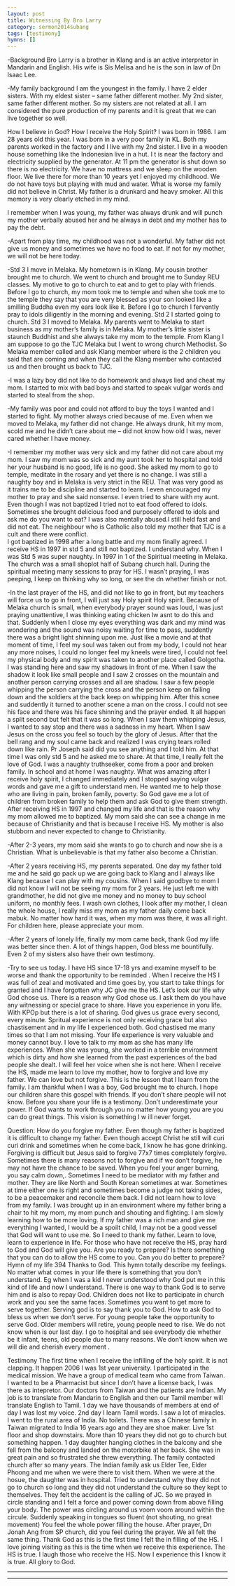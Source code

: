 ```yaml
---
layout: post
title: Witnessing By Bro Larry
category: sermon2014subang
tags: [testimony]
hymns: []
---
```


-Background
Bro Larry is a brother in Klang and is an active interpretor in Mandarin and English. His wife is Sis Melisa and he is the son in law of Dn Isaac Lee. 

-My family background
I am the youngest in the family. I have 2 elder sisters. With my eldest sister – same father different mother. My 2nd sister, same father different mother. So my sisters are not related at all. 
I am considered the pure production of my parents and it is great that we can live together so well.

How I believe in God? How I receive the Holy Spirit?
I was born in 1986. I am 28 years old this year. I was born in a very poor family in KL. Both my parents worked in the factory and I live with my 2nd sister. I live in a wooden house something like the Indonesian live in a hut. I t  is near the factory and electricity supplied by the generator. At 11 pm the generator is shut down so there is no electricity. We have no mattress and we sleep on the wooden floor. We live there for more than 10 years yet I enjoyed my childhood. We do not have toys but playing with mud and water. 
What is worse my family did not believe in Christ.
My father is a drunkard and heavy smoker. 
All this memory is very clearly etched in my mind. 

I remember when I was young, my father was always drunk and will punch my mother verbally abused her and he always in debt and my mother has to pay the debt. 

-Apart from play time, my childhood was not a wonderful. My father did not give us money and sometimes we have no food to eat. If not for my mother, we will not be here today.

-Std 3 I move in Melaka. My hometown is in Klang. My cousin brother brought me to church. We went to church and brought me to Sunday REU classes. My motive to go to church to eat and to get to play with friends. Before I go to church, my mom took me to temple and when she took me to the temple they say that you are very blessed as your son looked like a smilling Buddha even my ears look like it. 
Before I go to church I fervently pray to idols diligently in the morning and evening. 
Std 2 I started going to church. Std 3 I moved to Melaka. My parents went to Melaka to start business as my mother’s family is in Melaka. My mother’s little sister is staunch Buddhist and she always take my mom to the temple.
From Klang I am suppose to go the TJC Melaka but I went to wrong church Methodist. So Melaka member called and ask Klang member where is the 2 children you said that are coming and when they call the Klang member who contacted us and then brought us back to TJC.

-I was a lazy boy did not like to do homework and always lied and cheat my mom. I started to mix with bad boys and started to speak vulgar words and started to steal from the shop. 

-My family was poor and could not afford to buy the toys I wanted and I started to fight. My mother always cried because of me. Even when we moved to Melaka, my father did not change. He always drunk, hit my mom, scold me and he didn’t care about me – did not know how old I was, never cared whether I have money. 

-I remember my mother was very sick and my father did not care about my mom. I saw my mom was so sick and my aunt took her to hospital and told her your husband is no good, life is no good. She asked my mom to go to temple, meditate in the rosary and yet there is no change.
I was still a naughty boy and in Melaka is very strict in the REU. That was very good as it trains me to be discipline and started to learn. I even encouraged my mother to pray and she said nonsense. I even tried to share with my aunt. Even though I was not baptized I tried not to eat food offered to idols. 
Sometimes she brought delicious food and purposely offered to idols and ask me do you want to eat? I was also mentally abused.I still held fast and did not eat. The neighbour who is Catholic also told my mother that TJC is a cult and there were conflict.  
I got baptized in 1998 after a long battle and my mom finally agreed. I receive HS in 1997 in std 5 and still not baptized. I understand why. 
When I was Std 5 was super naughty. In 1997 in 1 of the Spiritual meeting in Melaka. The church was a small shoplot half of Subang church hall. During the spiritual meeting many sessions to pray for HS. I wasn’t praying, I was peeping, I keep on thinking why so long, or see the dn whether finish or not. 

-In the last prayer of the HS, and did not like to go in front, but my teachers will force us to go in front, I will just say Holy spirit Holy spirit. Because of Melaka church is small, when everybody prayer sound was loud, I was just praying unattentive, I was thinking eating chicken Iw asnt to do this and that. Suddenly when I close my eyes everything was dark and my mind was wondering and the sound was noisy waiting for time to pass, suddently there was a bright light shinning upon me. Just like a movie and at that moment of time, I feel my soul was taken out from my body, I could not hear any more noises, I could no longer feel my kneels were tired, I could not feel my physical body and my spirit was taken to another place called Golgotha. 
I was standing here and saw my shadows in front of me. 
When I saw the shadow it look like small people and I saw 2 crosses on the mountain and another person carrying crosses and all are shadow. I saw a few people whipping the person carrying the cross and the person keep on falling down and the soldiers at the back keep on whipping him. After this scnee and suddently it turned to another scene a man on the cross. I could not see his face and there was his face shinning and the prayer ended. It all happen a split second but felt that it was so long. When I saw them whipping Jesus, I wanted to say stop and there was a sadness in my heart. When I saw Jesus on the cross you feel so touch by the glory of Jesus. After that the bell rang and my soul came back and realized I was crying tears rolled down like rain. Pr Joseph said did you see anything and I told him. At that time I was only std 5 and he asked me to share. At that time, I really felt the love of God. I was a naughty truthseeker, come from a poor and broken family. In school and at home I was naughty. What was amazing after I receive holy spirit, I changed immediately and I stopped saying vulgar words and gave me a gift to understand men. He wanted me to help those who are living in pain, broken family, poverty. So God gave me a lot of children from broken family to help them and ask God to give them strength. 
After receiving HS in 1997 and changed my life and that is the reason why my mom allowed me to baptized. My mom said she can see a change in me because of Christianity and that is because I receive HS. My mother is also stubborn and never expected to change to Christianity.

-After 2-3 years, my mom said she wants to go to church and now she is a Christian. What is unbelievable is that my father also become a Christian.

-After 2 years receiving HS, my parents separated. One day my father told me and he said go pack up we are going back to Klang and I always like Klang because I can play with my cousins. When I said goodbye to mom I did not know I will not be seeing my mom for 2 years. He just left me with grandmother, he did not give me money and no money to buy school uniform, no monthly fees.  I wash own clothes, I look after my mother, I clean the whole house, I really miss my mom as my father daily come back mabuk. No matter how hard it was, when my mom was there, it was all right. For children here, please appreciate your mom. 

-After 2 years of lonely life, finally my mom came back, thank God my life was better since then. A lot of things happen, God bless me bountifully. Even 2 of my sisters also have their own testimony. 

-Try to see us today. I have HS since 17-18 yrs and examine myself to be worse and thank the opportunity to be reminded . When I receive the HS I was full of zeal and motivated and time goes by, you start to take things for granted and I have forgotten why JC give me the HS. 
Let’s look our life why God chose us. There is a reason why God chose us. I ask them do you have any witnessing or special grace to share. Have you experience in yoru life. With KPOp but there is a lot of sharing. God gives us grace every second, every minute. Spritual experience is not only receiving grace but also chastisement and in my life I experienced both. God chastised me many times so that I am not missing. 
Your life experience is very valuable and money cannot buy. I love to talk to my mom as she has many life experiences. When she was young, she worked in a terrible environment which is dirty and how she learned from the past experiences of the bad people she dealt. I will feel her voice when she is not here. When I receive the HS, made me learn to love my mother, how to forgive and love my father. We can love but not forgive. This is the lesson that I learn from the family. I am thankful when I was a boy, God brought me to church. I hope our children share this gospel with friends. If you don’t share people will not know. Before you share your life is a testimony. Don’t underestimate your power. If God wants to work through you no matter how young you are you can do great things. This vision is something I w ill never forget. 

Question: How do you forgive my father.
Even though my father is baptized it is difficult to change my father. Even though accept Christ he still will curi curi drink and sometimes when he come back, I know he has gone drinking. Forgiving is difficult but Jesus said to forgive 77x7 times completely forgive. Sometimes there is many reasons not to forgive and if we don’t forgive, he may not have the chance to be saved. When you feel your anger burning, you say calm down,. Sometimes I need to be mediator with my father and mother. They are like North and South Korean sometimes at war. Sometimes at time either one is right and sometimes  become a judge not taking sides, to be a peacemaker and reconcile them back. I did not learn how to love from my family. I was brought up in an environment where my father bring a chair to hit my mom, my mom punch and shouting and fighting. I am slowly learning how to be more loving. If my father was a rich man and give me everything I wanted, I would be a spoilt child, I may not be a good vessel that God will want to use me. So I need to thank my father. Learn to love, learn to experience in life. For those who have not receive the HS, pray hard to God and God will give you. Are you ready to prepare? Is there something that you can do to allow the HS come to you. Can you do better to prepare? 
Hymn of my life 394 Thanks to God. 
This hymn totally describe my feelings. No matter what comes in your life there is something that you don’t understand. Eg when I was a kid I never understood why God put me in this kind of life and now I understand. 
There is one way to thank God is to serve him and is also to repay God. Children does not like to participate in church work and you see the same faces. Sometimes you want to get more to serve together. Serving god is to say thank you to God. How to ask God to bless us when we don’t serve. For young people take the opportunity to serve God. Older members will retire, young people need to rise. We do not know when is our last day. I go to hospital and see everybody die whether be it infant, teens, old people due to many reasons. We don’t know when we will die and cherish every moment . 

Testimony
The first time when I receive the infilling of the holy spirit. It is not clapping. It happen 2006 I was 1st year university. I participated in the medical mission. We have a group of medical team who came from Taiwan. I wanted to be a Pharmacist but since I don’t have a license back, I was there as intepretor. Our doctors from Taiwan and the patients are Indian. My job is to translate from Mandarin to English and then our Tamil member will translate English to Tamil. 1 day we have thousands of members at end of day I was lost my voice. 2nd day I learn Tamil words. I saw a lot of miracles. I went to the rural area of India. No toilets. There was a Chinese family in Taiwan migrated to India 16 years ago and they are shoe maker. Live 1st floor and shop downstairs. More than 10 years they did not go to church but something happen. 1 day daughter hanging clothes in the balcony and she fell from the balcony and landed on the motorbike at her back. She was in great pain and so frustrated she threw everything. The family contacted church after so many years. The Indian family ask us Elder Tee, Elder Phoong and me when we were there to visit them. When we were at the hosue, the daughter was in hospital. Tried to understand why they did not go to church so long and they did not understand the culture so they kept to themselves. They felt the accident is the calling of JC. So we prayed in circle standing and I felt a force and power coming down from above filling your body. The power was circling around us voom voom around within the circule. Suddenly speaking in tongues so fluent (not shouting, no great movement) You feel the whole power filling the house. After prayer, Dn Jonah Ang from SP church, did you feel during the prayer. We all felt the same thing. Thank God as this is the first time I felt the in filling of the HS. I love joining visiting as this is the time when we receive this experience. The HS is true. I laugh those who receive the HS. Now I experience this I know it is true. 
All glory to God. 
  


----
****

